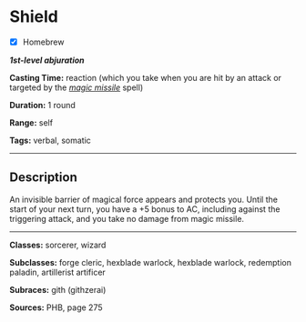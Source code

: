 # Shield

- [x] Homebrew

***1st-level abjuration***

**Casting Time:** reaction (which you take when you are hit by an attack or targeted by the [*magic missile*](../level-1/magic-missile) spell)

**Duration:** 1 round

**Range:** self

**Tags:** verbal, somatic

---

## Description
An invisible barrier of magical force appears and protects you.
Until the start of your next turn, you have a +5 bonus to AC, including against the triggering attack, and you take no damage from magic missile.

---

**Classes:** sorcerer, wizard

**Subclasses:** forge cleric, hexblade warlock, hexblade warlock, redemption paladin, artillerist artificer

**Subraces:** gith (githzerai)

**Sources:** PHB, page 275
